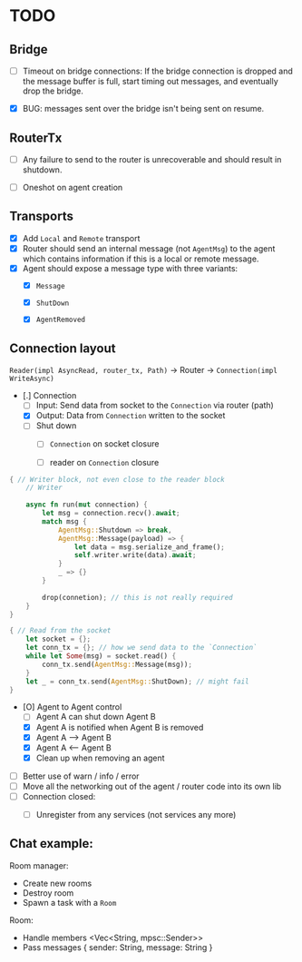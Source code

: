 # TODO

## Bridge 

* [ ] Timeout on bridge connections:
      If the bridge connection is dropped and the message
      buffer is full, start timing out messages, and 
      eventually drop the bridge.
* [X] BUG: messages sent over the bridge isn't being sent 
      on resume.


## RouterTx

* [ ] Any failure to send to the router is unrecoverable 
      and should result in shutdown.
* [ ] Oneshot on agent creation


## Transports

* [X] Add `Local` and `Remote` transport
* [X] Router should send an internal message (not `AgentMsg`) to the agent which 
      contains information if this is a local or remote message.
* [X] Agent should expose a message type with three variants:
    * [X] `Message`
    * [X] `ShutDown`
    * [X] `AgentRemoved`


## Connection layout

`Reader(impl AsyncRead, router_tx, Path)` 
    -> Router 
        -> `Connection(impl WriteAsync)`

* [.] Connection
    * [ ] Input: Send data from socket to the `Connection` via router (path)
    * [X] Output: Data from `Connection` written to the socket
    * [ ] Shut down 
        * [ ] `Connection` on socket closure
        * [ ] reader on `Connection` closure


```rust
{ // Writer block, not even close to the reader block
    // Writer 
    
    async fn run(mut connection) {
        let msg = connection.recv().await;
        match msg {
            AgentMsg::Shutdown => break, 
            AgentMsg::Message(payload) => {
                let data = msg.serialize_and_frame();
                self.writer.write(data).await;
            }
            _ => {}
        }
    
        drop(connetion); // this is not really required
    }
}

{ // Read from the socket
    let socket = {};
    let conn_tx = {}; // how we send data to the `Connection`
    while let Some(msg) = socket.read() {
        conn_tx.send(AgentMsg::Message(msg));
    }
    let _ = conn_tx.send(AgentMsg::ShutDown); // might fail
}
```



* [O] Agent to Agent control
    * [ ] Agent A can shut down Agent B
    * [X] Agent A is notified when Agent B is removed
    * [X] Agent A --> Agent B
    * [X] Agent A <-- Agent B
    * [X] Clean up when removing an agent
* [ ] Better use of warn / info / error
* [ ] Move all the networking out of the agent / router code into its own lib
* [ ] Connection closed:
    * [ ] Unregister from any services (not services any more)
    
    

## Chat example:

Room manager:
* Create new rooms
* Destroy room
* Spawn a task with a `Room`

Room:
* Handle members <Vec<String, mpsc::Sender<Message>>>
* Pass messages { sender: String, message: String }
